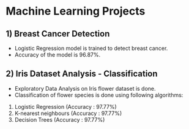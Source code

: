# Machine Learning Projects
## 1) Breast Cancer Detection
- Logistic Regression model is trained to detect breast cancer.
- Accuracy of the model is 96.87%.
## 2) Iris Dataset Analysis - Classification
- Exploratory Data Analysis on Iris flower dataset is done.
- Classification of flower species is done using following algorithms:
1. Logistic Regression (Accuracy : 97.77%)
2. K-nearest neighbours (Accuracy : 97.77%)
3. Decision Trees (Accuracy : 97.77%)

